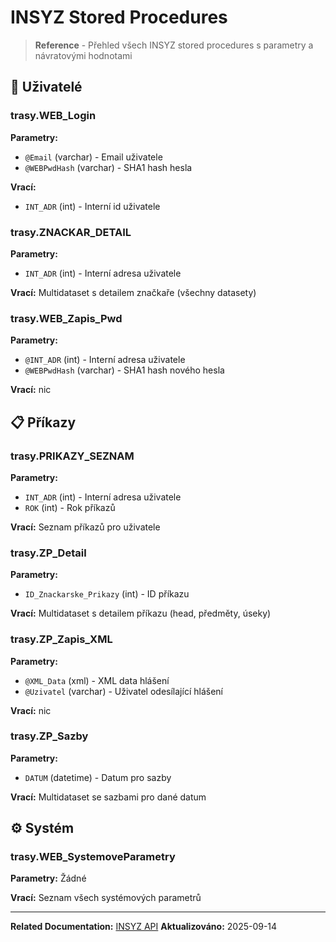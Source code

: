 # INSYZ Stored Procedures

> **Reference** - Přehled všech INSYZ stored procedures s parametry a návratovými hodnotami

## 👤 Uživatelé

### trasy.WEB_Login
**Parametry:**
- `@Email` (varchar) - Email uživatele
- `@WEBPwdHash` (varchar) - SHA1 hash hesla

**Vrací:**
- `INT_ADR` (int) - Interní id uživatele

### trasy.ZNACKAR_DETAIL
**Parametry:**
- `INT_ADR` (int) - Interní adresa uživatele

**Vrací:** Multidataset s detailem značkaře (všechny datasety)

### trasy.WEB_Zapis_Pwd
**Parametry:**
- `@INT_ADR` (int) - Interní adresa uživatele
- `@WEBPwdHash` (varchar) - SHA1 hash nového hesla

**Vrací:** nic

## 📋 Příkazy

### trasy.PRIKAZY_SEZNAM
**Parametry:**
- `INT_ADR` (int) - Interní adresa uživatele
- `ROK` (int) - Rok příkazů

**Vrací:** Seznam příkazů pro uživatele

### trasy.ZP_Detail
**Parametry:**
- `ID_Znackarske_Prikazy` (int) - ID příkazu

**Vrací:** Multidataset s detailem příkazu (head, předměty, úseky)

### trasy.ZP_Zapis_XML
**Parametry:**
- `@XML_Data` (xml) - XML data hlášení
- `@Uzivatel` (varchar) - Uživatel odesílající hlášení

**Vrací:** nic

### trasy.ZP_Sazby
**Parametry:**
- `DATUM` (datetime) - Datum pro sazby

**Vrací:** Multidataset se sazbami pro dané datum

## ⚙️ Systém

### trasy.WEB_SystemoveParametry
**Parametry:** Žádné

**Vrací:** Seznam všech systémových parametrů

---

**Related Documentation:**
[INSYZ API](./insyz-api.md)
**Aktualizováno:** 2025-09-14
